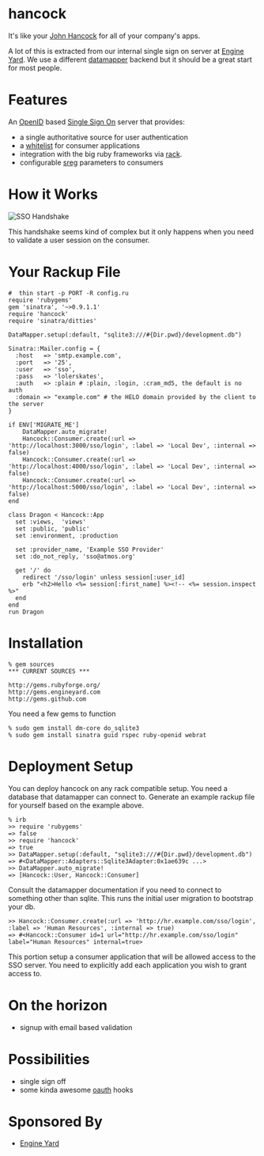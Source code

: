 hancock
=======

It's like your [John Hancock][johnhancock] for all of your company's apps.  

A lot of this is extracted from our internal single sign on server at [Engine
Yard][ey].  We use a different [datamapper][datamapper] backend but it should
be a great start for most people.

Features
========
An [OpenID][openid] based [Single Sign On][sso] server that provides:

* a single authoritative source for user authentication
* a [whitelist][whitelist] for consumer applications
* integration with the big ruby frameworks via [rack][hancock_examples].
* configurable [sreg][sreg] parameters to consumers

How it Works
============
![SSO Handshake](http://img.skitch.com/20090305-be6wwmbc4gfsi9euy3w7np31mm.jpg)

This handshake seems kind of complex but it only happens when you need to
validate a user session on the consumer.

Your Rackup File
================
    #  thin start -p PORT -R config.ru
    require 'rubygems'
    gem 'sinatra', '~>0.9.1.1'
    require 'hancock'
    require 'sinatra/ditties'

    DataMapper.setup(:default, "sqlite3:///#{Dir.pwd}/development.db")

    Sinatra::Mailer.config = {
      :host   => 'smtp.example.com',
      :port   => '25',
      :user   => 'sso',
      :pass   => 'lolerskates',
      :auth   => :plain # :plain, :login, :cram_md5, the default is no auth
      :domain => "example.com" # the HELO domain provided by the client to the server
    }

    if ENV['MIGRATE_ME']
        DataMapper.auto_migrate!
        Hancock::Consumer.create(:url => 'http://localhost:3000/sso/login', :label => 'Local Dev', :internal => false)
        Hancock::Consumer.create(:url => 'http://localhost:4000/sso/login', :label => 'Local Dev', :internal => false)
        Hancock::Consumer.create(:url => 'http://localhost:5000/sso/login', :label => 'Local Dev', :internal => false)
    end

    class Dragon < Hancock::App
      set :views,  'views'
      set :public, 'public'
      set :environment, :production

      set :provider_name, 'Example SSO Provider'
      set :do_not_reply, 'sso@atmos.org'

      get '/' do
        redirect '/sso/login' unless session[:user_id]
        erb "<h2>Hello <%= session[:first_name] %><!-- <%= session.inspect %>"
      end
    end
    run Dragon

Installation
============
    % gem sources
    *** CURRENT SOURCES ***

    http://gems.rubyforge.org/
    http://gems.engineyard.com
    http://gems.github.com

You need a few gems to function

    % sudo gem install dm-core do_sqlite3
    % sudo gem install sinatra guid rspec ruby-openid webrat

Deployment Setup
================
You can deploy hancock on any rack compatible setup.  You need a database that
datamapper can connect to.  Generate an example rackup file for yourself based
on the example above.

    % irb
    >> require 'rubygems'
    => false
    >> require 'hancock'
    => true
    >> DataMapper.setup(:default, "sqlite3:///#{Dir.pwd}/development.db")
    => #<DataMapper::Adapters::Sqlite3Adapter:0x1ae639c ...>
    >> DataMapper.auto_migrate!
    => [Hancock::User, Hancock::Consumer]

Consult the datamapper documentation if you need to connect to something other
than sqlite.  This runs the initial user migration to bootstrap your db.

    >> Hancock::Consumer.create(:url => 'http://hr.example.com/sso/login', :label => 'Human Resources', :internal => true)
    => #<Hancock::Consumer id=1 url="http://hr.example.com/sso/login" label="Human Resources" internal=true>

This portion setup a consumer application that will be allowed access to the SSO
server.  You need to explicitly add each application you wish to grant access to.

On the horizon
==============
* signup with email based validation

Possibilities
=============
* single sign off
* some kinda awesome [oauth][oauth] hooks

Sponsored By
============
* [Engine Yard][ey]

[johnhancock]: http://www.urbandictionary.com/define.php?term=john+hancock
[ey]: http://www.engineyard.com/
[sr]: http://github.com/sr
[atmos]: http://github.com/atmos
[halorgium]: http://github.com/halorgium
[adelcambre]: http://github.com/adelcambre
[srfork]: http://github.com/sr/webrat/tree/sinatra
[webrat]: http://github.com/brynary/webrat
[hancock_examples]: http://github.com/atmos/hancock-client/tree/98aae96077a8fbfa0097f33ec3ecd628fc549c54/examples/dragon
[datamapper]: http://datamapper.org
[openid]: http://openid.net/
[sso]: http://en.wikipedia.org/wiki/Single_sign-on
[whitelist]: http://en.wikipedia.org/wiki/Whitelist
[oauth]: http://oauth.net/
[sreg]: http://openid.net/specs/openid-simple-registration-extension-1_0.html#response_format
[simpledb]: http://aws.amazon.com/simpledb/
